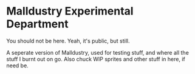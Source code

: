 # Malldustry Experimental Department
You should not be here. Yeah, it's public, but still.  

A seperate version of Malldustry, used for testing stuff, and where all the stuff I burnt out on go. Also chuck WIP sprites and other stuff in here, if need be.
